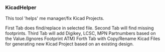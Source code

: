 ### KicadHelper

This tool 'helps' me manager/fix Kicad Projects.

First Tab does find/replace in selected file.
Second Tab will find missing footprints.
Third Tab will add Digikey, LCSC, MPN Partnumbers based on the Value.(Ignores Footprint ATM)
Forth Tab with Copy/Rename Kicad Files for generating new Kicad Project based on an existing design.